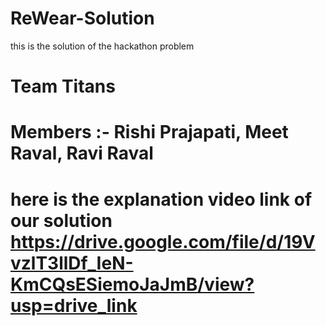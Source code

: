 # ReWear-Solution
this is the solution of the hackathon problem
# Team Titans
# Members :- Rishi Prajapati, Meet Raval, Ravi Raval

# here is the explanation video link of our solution  https://drive.google.com/file/d/19VvzlT3llDf_IeN-KmCQsESiemoJaJmB/view?usp=drive_link

